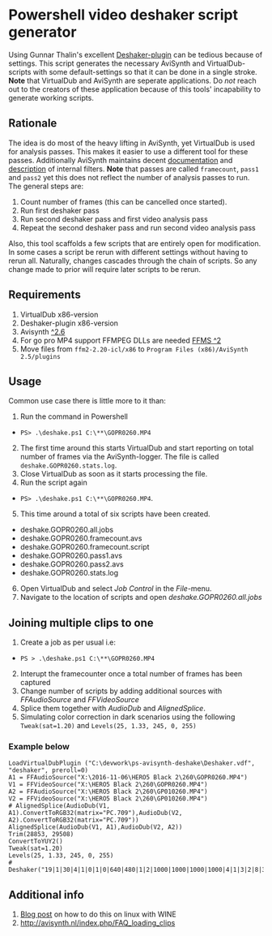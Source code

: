 # Powershell video deshaker script generator
Using Gunnar Thalin's excellent [Deshaker-plugin](http://www.guthspot.se/video/deshaker.htm) can be tedious because of settings. This script generates the necessary AviSynth and VirtualDub-scripts with some default-settings so that it can be done in a single stroke. **Note** that VirtualDub and AviSynth are seperate applications. Do *not* reach out to the creators of these application because of this tools' incapability to generate working scripts.

## Rationale
The idea is do most of the heavy lifting in AviSynth, yet VirtualDub is used for analysis passes. This makes it easier to use a different tool for these passes. Additionally AviSynth maintains decent [documentation](http://avisynth.nl/index.php/Main_Page) and [description](http://avisynth.nl/index.php/Category:Internal_filters) of internal filters. **Note** that passes are called `framecount`, `pass1` and `pass2` yet this does not reflect the number of analysis passes to run. The general steps are:

1. Count number of frames (this can be cancelled once started).
2. Run first deshaker pass
3. Run second deshaker pass and first video analysis pass
3. Repeat the second deshaker pass and run second video analysis pass

Also, this tool scaffolds a few scripts that are entirely open for modification. In some cases a script be rerun with different settings without having to rerun all. Naturally, changes cascades through the chain of scripts. So any change made to prior will require later scripts to be rerun.

## Requirements
1. VirtualDub x86-version
2. Deshaker-plugin x86-version
3. Avisynth [^2.6](https://sourceforge.net/projects/avisynth2/files/latest/download)
4. For go pro MP4 support FFMPEG DLLs are needed [FFMS ^2](https://github.com/FFMS/ffms2/releases)
5. Move files from `ffm2-2.20-icl/x86` to `Program Files (x86)/AviSynth 2.5/plugins`

## Usage
Common use case there is little more to it than:

1. Run the command in Powershell
  * `PS> .\deshake.ps1 C:\**\GOPR0260.MP4`
2. The first time around this starts VirtualDub and start reporting on total number of frames via the AviSynth-logger. The file is called `deshake.GOPR0260.stats.log`.
3. Close VirtualDub as soon as it starts processing the file.
4. Run the script again 
  * `PS> .\deshake.ps1 C:\**\GOPR0260.MP4`.
5. This time around a total of six scripts have been created.
  * deshake.GOPR0260.all.jobs
  * deshake.GOPR0260.framecount.avs
  * deshake.GOPR0260.framecount.script
  * deshake.GOPR0260.pass1.avs
  * deshake.GOPR0260.pass2.avs
  * deshake.GOPR0260.stats.log
6. Open VirtualDub and select *Job Control* in the *File*-menu.
7. Navigate to the location of scripts and open *deshake.GOPR0260.all.jobs*

## Joining multiple clips to one

1. Create a job as per usual i.e:
  * `PS > .\deshake.ps1 C:\**\GOPR0260.MP4`
2. Interupt the framecounter once a total number of frames has been captured 
3. Change number of scripts by adding additional sources with *FFAudioSource* and *FFVideoSource*
4. Splice them together with *AudioDub* and *AlignedSplice*. 
5. Simulating color correction in dark scenarios using the following `Tweak(sat=1.20)` and `Levels(25, 1.33, 245, 0, 255)`

### Example below

	LoadVirtualDubPlugin ("C:\devwork\ps-avisynth-deshake\Deshaker.vdf", "deshaker", preroll=0)
	A1 = FFAudioSource("X:\2016-11-06\HERO5 Black 2\260\GOPR0260.MP4")
	V1 = FFVideoSource("X:\HERO5 Black 2\260\GOPR0260.MP4")
	A2 = FFAudioSource("X:\HERO5 Black 2\260\GP010260.MP4")
	V2 = FFVideoSource("X:\HERO5 Black 2\260\GP010260.MP4")
	# AlignedSplice(AudioDub(V1, A1).ConvertToRGB32(matrix="PC.709"),AudioDub(V2, A2).ConvertToRGB32(matrix="PC.709"))
	AlignedSplice(AudioDub(V1, A1),AudioDub(V2, A2))
	Trim(28853, 29508)
	ConvertToYUY2()
	Tweak(sat=1.20)
	Levels(25, 1.33, 245, 0, 255)
	# Deshaker("19|1|30|4|1|0|1|0|640|480|1|2|1000|1000|1000|1000|4|1|3|2|8|30|300|4|C:\\usr\\xyz\\Deshaker.log|0|0|0|0|0|0|0|0|0|0|0|0|0|1|10|10|5|10|0|0|30|30|0|0|1|0|1|1|0|10|1000|1|90|1|1|20|5000|100|20|1|0|ff00ff")

## Additional info
1. [Blog post](http://abarry.org/avisynth-virtualdub-linux-gopro-hero-4-black-120fps-video/
) on how to do this on linux with WINE
2. http://avisynth.nl/index.php/FAQ_loading_clips
